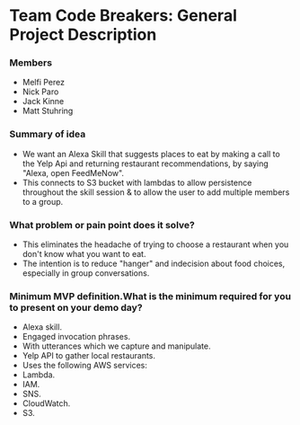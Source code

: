 # Team Code Breakers: General Project Description

### Members
* Melfi Perez
* Nick Paro
* Jack Kinne
* Matt Stuhring

### Summary of idea
* We want an Alexa Skill that suggests places to eat by making a call to the Yelp Api and returning restaurant recommendations, by saying "Alexa, open FeedMeNow".  
* This connects to S3 bucket with lambdas to allow persistence throughout the skill session & to allow the user to add multiple members to a group.  

### What problem or pain point does it solve? 
* This eliminates the headache of trying to choose a restaurant when you don't know what you want to eat.  
* The intention is to reduce "hanger" and indecision about food choices, especially in group conversations.  

### Minimum MVP definition.What is the minimum required for you to present on your demo day?
* Alexa skill.
* Engaged invocation phrases.  
* With utterances which we capture and manipulate.  
* Yelp API to gather local restaurants.
* Uses the following AWS services:  
* Lambda.
* IAM.
* SNS.
* CloudWatch.
* S3.
